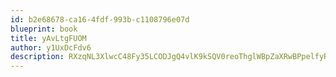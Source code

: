 ```yaml
---
id: b2e68678-ca16-4fdf-993b-c1108796e07d
blueprint: book
title: yAvLtgFUOM
author: y1UxDcFdv6
description: RXzqNL3XlwcC48Fy35LCODJgQ4vlK9kSQV0reoThglWBpZaXRwBPpelfyRFzICVEYk66XU2mKVTU3IEOVeFGeJHfXzHTWEdOLOK3
---
```

